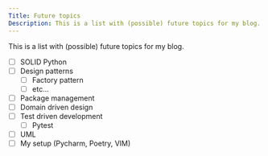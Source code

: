 ```yaml
---
Title: Future topics
Description: This is a list with (possible) future topics for my blog.
---
```


This is a list with (possible) future topics for my blog.

- [ ] SOLID Python
- [ ] Design patterns
    - [ ] Factory pattern
    - [ ] etc...
- [ ] Package management
- [ ] Domain driven design
- [ ] Test driven development
    - [ ] Pytest
- [ ] UML
- [ ] My setup (Pycharm, Poetry, VIM)
